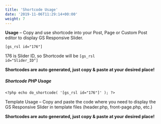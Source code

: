 ```yaml
---
title: 'Shortcode Usage'
date: '2019-11-06T11:29:14+00:00'
weight: 7
---
```

**Usage** – Copy and use shortcode into your Post, Page or Custom Post editor to display GS Responsive Slider.

```
[gs_rsl id="176"]
```

176 is Slider ID, so Shortcode will be <code>[gs_rsl id="Slider_ID"]</code>

**Shortcodes are auto generated, just copy &amp; paste at your desired place!**

##### Shortcode PHP Usage

```
<?php echo do_shortcode( '[gs_rsl id="176"]' ); ?>
```

Template Usage – Copy and paste the code where you need to display the GS Responsive Slider in template files (header.php, front-page.php, etc.)

**Shortcodes are auto generated, just copy &amp; paste at your desired place!**